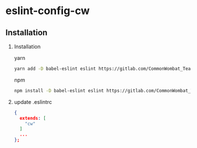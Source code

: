 eslint-config-cw
================

## Installation
1. Installation

     yarn

    ```bash
    yarn add -D babel-eslint eslint https://gitlab.com/CommonWombat_Team/Public-Projects/cw-internal-eslintConfigCw.git
    ```

    npm

    ```bash
    npm install -D babel-eslint eslint https://gitlab.com/CommonWombat_Team/Public-Projects/cw-internal-eslintConfigCw.git
    ```
2. update .eslintrc
    ```JSON
    {
      extends: [
        "cw"
      ]
      ...
    };

    ```
